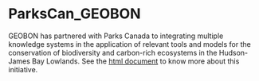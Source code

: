 # ParksCan_GEOBON
GEOBON has partnered with Parks Canada to integrating multiple knowledge systems in the application of relevant tools and models for the conservation of biodiversity and carbon-rich ecosystems in the Hudson-James Bay Lowlands. See the [html document](https://juanzuloaga.github.io/ParksCan_GEOBON/_site/index.html) to know more about this initiative.


